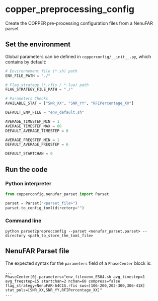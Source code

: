 # copper_preprocessing_config

Create the COPPER pre-processing configuration files from a NenuFAR parset


## Set the environment

Global parameters can be defined in `copperconfig/__init__.py`, which contains by default:

```python
# Environnement file (*.sh) path 
ENV_FILE_PATH = "./"

# Flag strategy (*.rfis / *.lua) path
FLAG_STRATEGY_FILE_PATH = "./"

# Parameters Checks
AVAILABLE_STAT = ["SNR_XX", "SNR_YY", "RFIPercentage_XX"]

DEFAULT_ENV_FILE = "env_default.sh"

AVERAGE_TIMESTEP_MIN = 1
AVERAGE_TIMESTEP_MAX = 60
DEFAULT_AVERAGE_TIMESTEP = 8

AVERAGE_FREQSTEP_MIN = 1
DEFAULT_AVERAGE_FREQSTEP = 6

DEFAULT_STARTCHAN = 0
```

## Run the code

### Python interpreter

```python
from copperconfig.nenufar_parset import Parset

parset = Parset("<parset_file>")
parset.to_config_toml(directory="")
```

### Command line

```
python parset2preprocconfig --parset <nenufar_parset.parset> --directory <path_to_store_the_toml_file>
```

## NenuFAR Parset file

The expected syntax for the `parameters` field of a `PhaseCenter` block is:

```
...
PhaseCenter[0].parameters="env_file=env_ES04.sh avg_timestep=1 avg_freqstep=15 startchan=2 nchan=60 compress=false flag_strategy=NenuFAR-64C1S.rfis sws=[106-200,202-300,306-418] stat_pols=[SNR_XX,SNR_YY,RFIPercentage_XX]"
...
```
